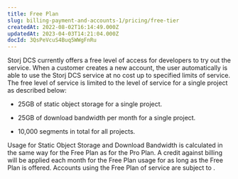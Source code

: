 ```yaml
---
title: Free Plan
slug: billing-payment-and-accounts-1/pricing/free-tier
createdAt: 2022-08-02T16:14:49.000Z
updatedAt: 2023-04-03T14:21:04.000Z
docId: 3QsPeVcuS4Buq5WWgFnRu
---
```


Storj DCS currently offers a free level of access for developers to try out the service. When a customer creates a new account, the user automatically is able to use the Storj DCS service at no cost up to specified limits of service. The free level of service is limited to the level of service for a single project as described below:

*   25GB of static object storage for a single project.

*   25GB of download bandwidth per month for a single project.

*   10,000 segments in total for all projects.

Usage for Static Object Storage and Download Bandwidth is calculated in the same way for the Free Plan as for the Pro Plan. A credit against billing will be applied each month for the Free Plan usage for as long as the Free Plan is offered. Accounts using the Free Plan of service are subject to [](docId\:Zrbz4XYhIOm99hhRShWHg).

